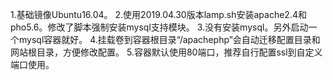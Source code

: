 1.基础镜像Ubuntu16.04。
2.使用2019.04.30版本lamp.sh安装apache2.4和pho5.6。修改了脚本强制安装mysql支持模块。
3.没有安装mysql。另外启动一个mysql容器就好。
4.挂载卷到容器根目录“/apachephp”会自动迁移配置目录和网站根目录，方便修改配置。
5.容器默认使用80端口，推荐自行配置ssl到自定义端口使用。

